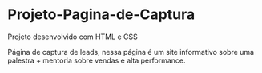 # Projeto-Pagina-de-Captura
Projeto desenvolvido com HTML e CSS

Página de captura de leads, nessa página é um site informativo sobre uma palestra + mentoria sobre vendas e alta performance.
